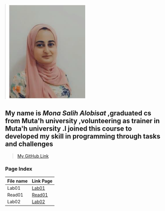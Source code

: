 ![MyPic](Mona.PNG)


## My name is *Mona Salih Alobisat* ,graduated cs from Muta'h university ,volunteering as trainer in Muta'h university .I joined this course to developed my skill in programming through tasks and challenges

>[My GitHub Link](https://github.com/monaSalih)

### Page Index 

File name | Link Page
------------ | -------------
Lab01 | [Lab01](lab01.md)
Read01 | [Read01](Read01.md)
Lab02 | [Lab02](lab02.md)
